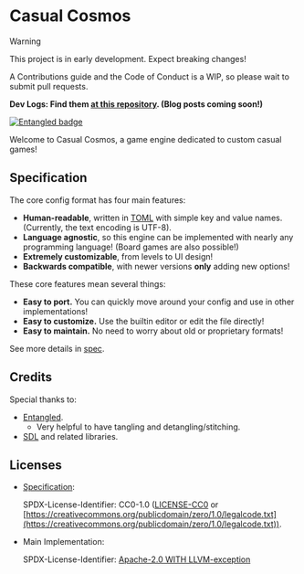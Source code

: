 # Casual Cosmos

> [!WARNING]
> This project is in early development.
> Expect breaking changes!
>
> A Contributions guide and the Code of Conduct is a WIP, so please
> wait to submit pull requests.


**Dev Logs: Find them [at this repository](https://github.com/oscar-benderstone/casual_cosmos_dev_logs.git). (Blog posts coming soon!)**

[![Entangled badge](https://img.shields.io/badge/entangled-Use%20the%20source!-%2300aeff)](https://entangled.github.io/)

Welcome to Casual Cosmos, a game engine dedicated to custom casual games!

## Specification

The core config format has four main features:

- **Human-readable**, written in [TOML](https://toml.io/en/) with simple
  key and value names. (Currently, the text encoding is UTF-8).
- **Language agnostic**, so this engine can be implemented with
  nearly any programming language! (Board games are also possible!)
- **Extremely customizable**, from levels to UI design!
- **Backwards compatible**, with newer versions **only** adding new options!

These core features mean several things:

- **Easy to port.** You can quickly move around
  your config and use in other implementations!
- **Easy to customize.** Use the builtin editor
  or edit the file directly!
- **Easy to maintain.** No need to worry about old
  or proprietary formats!

See more details in [spec](./spec/README.md).

## Credits
Special thanks to:
- [Entangled](https://github.com/entangled/entangled.py/). 
  - Very helpful to have tangling and detangling/stitching.
- [SDL](https://github.com/libsdl-org/SDL) and related libraries.


## Licenses

- [Specification](spec):

  SPDX-License-Identifier: CC0-1.0 ([LICENSE-CC0](LICENSE-CC0) or [https://creativecommons.org/publicdomain/zero/1.0/legalcode.txt](https://creativecommons.org/publicdomain/zero/1.0/legalcode.txt)).

- Main Implementation:

  SPDX-License-Identifier: [Apache-2.0 WITH LLVM-exception](LICENSE-Apache-2.0_WITH_LLVM-exception.md)

